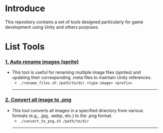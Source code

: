 # Introduce

This repository contains a set of tools designed particularly for game development using Unity and others purposes.

# List Tools

### [1. Auto rename images (sprite)](./auto_rename.sh)
- This tool is useful for renaming multiple image files (sprites) and updating their corresponding .meta files to maintain Unity references.
    - `./rename_files.sh /path/to/dir <type-image> <prefix>`
    ---

### [2. Convert all image to .png](./convert_all_to_png.sh)
- This tool converts all images in a specified directory from various formats (e.g., .jpg, .webp, etc.) to the .png format.
    - `./convert_to_png.sh /path/to/dir`
    ---